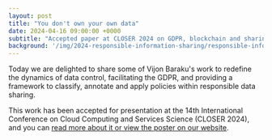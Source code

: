 ```yaml
---
layout: post
title: "You don't own your own data"
date: 2024-04-16 09:00:00 +0000
subtitle: "Accepted paper at CLOSER 2024 on GDPR, blockchain and sharing information"
background: '/img/2024-responsible-information-sharing/responsible-information-sharing.jpg' # 
---
```


Today we are delighted to share some of Vijon Baraku's work to redefine the dynamics of data control, facilitating the GDPR, and providing a framework to classify, annotate and apply policies within responsible data sharing.

This work has been accepted for presentation at the 14th International Conference on Cloud Computing and Services Science (CLOSER 2024), and you can [read more about it or view the poster on our website](/publications/2024-responsible-information-sharing-in-the-era-of-big-data-analytics).